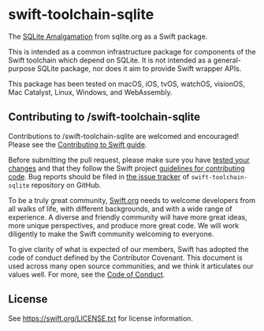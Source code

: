 swift-toolchain-sqlite
======================

The [SQLite Amalgamation](https://sqlite.org/amalgamation.html) from sqlite.org as a Swift package.

This is intended as a common infrastructure package for components of the Swift toolchain which depend on SQLite.
It is not intended as a general-purpose SQLite package, nor does it aim to provide Swift wrapper APIs.

This package has been tested on macOS, iOS, tvOS, watchOS, visionOS, Mac Catalyst, Linux, Windows, and WebAssembly.


Contributing to /swift-toolchain-sqlite
-------------

Contributions to /swift-toolchain-sqlite are welcomed and encouraged! Please see the
[Contributing to Swift guide](https://swift.org/contributing/).

Before submitting the pull request, please make sure you have [tested your
 changes](https://github.com/swiftlang/swift/blob/main/docs/ContinuousIntegration.md)
 and that they follow the Swift project [guidelines for contributing
 code](https://swift.org/contributing/#contributing-code). Bug reports should be 
 filed in [the issue tracker](https://github.com/swiftlang/swift-toolchain-sqlite/issues) of 
 `swift-toolchain-sqlite` repository on GitHub.

To be a truly great community, [Swift.org](https://swift.org/) needs to welcome
developers from all walks of life, with different backgrounds, and with a wide
range of experience. A diverse and friendly community will have more great
ideas, more unique perspectives, and produce more great code. We will work
diligently to make the Swift community welcoming to everyone.

To give clarity of what is expected of our members, Swift has adopted the
code of conduct defined by the Contributor Covenant. This document is used
across many open source communities, and we think it articulates our values
well. For more, see the [Code of Conduct](https://swift.org/code-of-conduct/).


License
-------
See https://swift.org/LICENSE.txt for license information.
